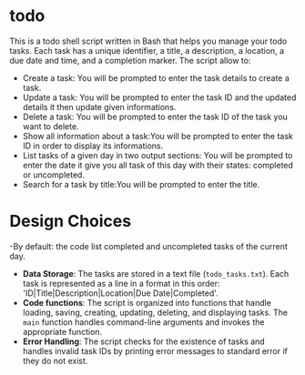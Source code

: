 # todo
This is a  todo shell script written in Bash that helps you manage your todo tasks. Each task has a unique identifier, a title, a description, a location, a due date and time, and a completion marker.
The script allow to:
- Create a task: You will be prompted to enter the task details to create a task.
- Update a task: You will be prompted to enter the task ID and the updated details it then update given informations.
- Delete a task: You will be prompted to enter the task ID of the task you want to delete.
- Show all information about a task:You will be prompted to enter the task ID in order to display its informations.
- List tasks of a given day in two output sections: You will be prompted to enter the date it give you all task of this day with their states: completed or uncompleted.
- Search for a task by title:You will be prompted to enter the title.
# Design Choices
-By default: the code list completed and uncompleted tasks of the current day.
- **Data Storage**: The tasks are stored in a text file (`todo_tasks.txt`). Each task is represented as a line in a format in this order: 'ID|Title|Description|Location|Due Date|Completed'.
- **Code functions**: The script is organized into functions that handle loading, saving, creating, updating, deleting, and displaying tasks. The `main` function handles command-line arguments and invokes the appropriate function.
- **Error Handling**: The script checks for the existence of tasks and handles invalid task IDs by printing error messages to standard error if they do not exist.

